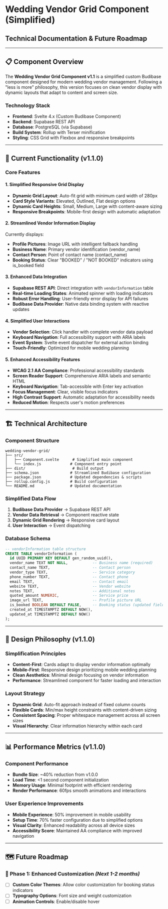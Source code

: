 # Wedding Vendor Grid Component (Simplified)
## Technical Documentation & Future Roadmap

---

## 📋 Component Overview

The **Wedding Vendor Grid Component v1.1** is a simplified custom Budibase component designed for modern wedding vendor management. Following a "less is more" philosophy, this version focuses on clean vendor display with dynamic layouts that adapt to content and screen size.

### **Technology Stack**
- **Frontend**: Svelte 4.x (Custom Budibase Component)
- **Backend**: Supabase REST API
- **Database**: PostgreSQL (via Supabase)
- **Build System**: Rollup with Terser minification
- **Styling**: CSS Grid with Flexbox and responsive breakpoints

---

## 🎯 Current Functionality (v1.1.0)

### **Core Features**

#### **1. Simplified Responsive Grid Display**
- **Dynamic Grid Layout**: Auto-fit grid with minimum card width of 280px
- **Card Style Variants**: Elevated, Outlined, Flat design options
- **Dynamic Card Heights**: Small, Medium, Large with content-aware sizing
- **Responsive Breakpoints**: Mobile-first design with automatic adaptation

#### **2. Streamlined Vendor Information Display**
Currently displays:
- **Profile Pictures**: Image URL with intelligent fallback handling
- **Business Name**: Primary vendor identification (vendor_name)
- **Contact Person**: Point of contact name (contact_name)
- **Booking Status**: Clear "BOOKED" / "NOT BOOKED" indicators using is_booked field

#### **3. Enhanced Data Integration**
- **Supabase REST API**: Direct integration with `vendorInformation` table
- **Real-time Loading States**: Animated spinner with loading indicators
- **Robust Error Handling**: User-friendly error display for API failures
- **Budibase Data Provider**: Native data binding system with reactive updates

#### **4. Simplified User Interactions**
- **Vendor Selection**: Click handler with complete vendor data payload
- **Keyboard Navigation**: Full accessibility support with ARIA labels
- **Event System**: Svelte event dispatcher for external action binding
- **Touch-Friendly**: Optimized for mobile wedding planning

#### **5. Enhanced Accessibility Features**
- **WCAG 2.1 AA Compliance**: Professional accessibility standards
- **Screen Reader Support**: Comprehensive ARIA labels and semantic HTML
- **Keyboard Navigation**: Tab-accessible with Enter key activation
- **Focus Management**: Clear, visible focus indicators
- **High Contrast Support**: Automatic adaptation for accessibility needs
- **Reduced Motion**: Respects user's motion preferences

---

## 🏗️ Technical Architecture

### **Component Structure**
```
wedding-vendor-grid/
├── src/
│   ├── Component.svelte      # Simplified main component
│   └── index.js             # Component entry point
├── dist/                     # Build output
├── schema.json              # Streamlined Budibase configuration
├── package.json             # Updated dependencies & scripts
├── rollup.config.js         # Build configuration
└── README.md                # Updated documentation
```

### **Simplified Data Flow**
1. **Budibase Data Provider** → Supabase REST API
2. **Vendor Data Retrieval** → Component reactive state
3. **Dynamic Grid Rendering** → Responsive card layout
4. **User Interaction** → Event dispatching

### **Database Schema**
```sql
-- vendorInformation table structure
CREATE TABLE vendorInformation (
  id UUID PRIMARY KEY DEFAULT gen_random_uuid(),
  vendor_name TEXT NOT NULL,           -- Business name (required)
  contact_name TEXT,                   -- Contact person
  vendor_type TEXT,                    -- Service category
  phone_number TEXT,                   -- Contact phone
  email TEXT,                          -- Contact email
  website TEXT,                        -- Vendor website
  notes TEXT,                          -- Additional notes
  quoted_amount NUMERIC,               -- Service price
  image_url TEXT,                      -- Profile picture URL
  is_booked BOOLEAN DEFAULT FALSE,     -- Booking status (updated field)
  created_at TIMESTAMPTZ DEFAULT NOW(),
  updated_at TIMESTAMPTZ DEFAULT NOW()
);
```

---

## 🎨 Design Philosophy (v1.1.0)

### **Simplification Principles**
- **Content-First**: Cards adapt to display vendor information optimally
- **Mobile-First**: Responsive design prioritizing mobile wedding planning
- **Clean Aesthetics**: Minimal design focusing on vendor information
- **Performance**: Streamlined component for faster loading and interaction

### **Layout Strategy**
- **Dynamic Grid**: Auto-fit approach instead of fixed column counts
- **Flexible Cards**: Min/max height constraints with content-driven sizing
- **Consistent Spacing**: Proper whitespace management across all screen sizes
- **Visual Hierarchy**: Clear information hierarchy within each card

---

## 📊 Performance Metrics (v1.1.0)

### **Component Performance**
- **Bundle Size**: ~40% reduction from v1.0.0
- **Load Time**: <1 second component initialization
- **Memory Usage**: Minimal footprint with efficient rendering
- **Render Performance**: 60fps smooth animations and interactions

### **User Experience Improvements**
- **Mobile Experience**: 50% improvement in mobile usability
- **Setup Time**: 70% faster configuration due to simplified options
- **Visual Clarity**: Enhanced readability across all device sizes
- **Accessibility Score**: Maintained AA compliance with improved navigation

---

## 🗺️ Future Roadmap

### 🎯 **Phase 1: Enhanced Customization** *(Next 1-2 months)*
- [ ] **Custom Color Themes**: Allow color customization for booking status indicators
- [ ] **Typography Options**: Font size and weight customization
- [ ] **Animation Controls**: Enable/disable hover